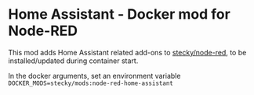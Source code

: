 # Home Assistant - Docker mod for Node-RED

This mod adds Home Assistant related add-ons to [stecky/node-red](https://github.com/stecky/alpine-node-red-docker), to be installed/updated during container start.

In the docker arguments, set an environment variable `DOCKER_MODS=stecky/mods:node-red-home-assistant`
